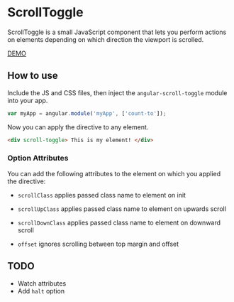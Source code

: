 # ScrollToggle
ScrollToggle is a small JavaScript component that lets you perform actions on elements depending on which direction the viewport is scrolled.

[DEMO](http://hiyermedia.com/angular-scroll-toggle/)

## How to use
Include the JS and CSS files, then inject the `angular-scroll-toggle` module into your app.

```javascript
var myApp = angular.module('myApp', ['count-to']);
```

Now you can apply the directive to any element.

```html
<div scroll-toggle> This is my element! </div>
```

### Option Attributes

You can add the following attributes to the element on which you applied the
directive:

*	`scrollClass`       applies passed class name to element on init

*	`scrollUpClass`     applies passed class name to element on upwards scroll

*	`scrollDownClass`   applies passed class name to element on downward scroll

*	`offset`            ignores scrolling between top margin and offset

## TODO
* Watch attributes
* Add `halt` option
